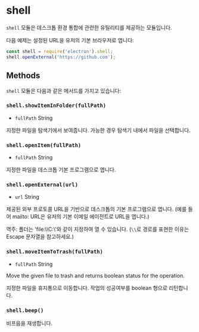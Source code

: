 ﻿# shell

`shell` 모듈은 데스크톱 환경 통합에 관련한 유틸리티를 제공하는 모듈입니다.

다음 예제는 설정된 URL을 유저의 기본 브라우저로 엽니다:

```javascript
const shell = require('electron').shell;
shell.openExternal('https://github.com');
```

## Methods

`shell` 모듈은 다음과 같은 메서드를 가지고 있습니다:

### `shell.showItemInFolder(fullPath)`

* `fullPath` String

지정한 파일을 탐색기에서 보여줍니다. 가능한 경우 탐색기 내에서 파일을 선택합니다.

### `shell.openItem(fullPath)`

* `fullPath` String

지정한 파일을 데스크톱 기본 프로그램으로 엽니다.

### `shell.openExternal(url)`

* `url` String

제공된 외부 프로토콜 URL을 기반으로 데스크톱의 기본 프로그램으로 엽니다. (예를 들어 mailto: URL은 유저의 기본 이메일 에이전트로 URL을 엽니다.)

역주: 폴더는 'file:\\\\C:\\'와 같이 지정하여 열 수 있습니다. (`\\`로 경로를 표현한 이유는 Escape 문자열을 참고하세요.)

### `shell.moveItemToTrash(fullPath)`

* `fullPath` String

Move the given file to trash and returns boolean status for the operation.

지정한 파일을 휴지통으로 이동합니다. 작업의 성공여부를 boolean 형으로 리턴합니다.

### `shell.beep()`

비프음을 재생합니다.
